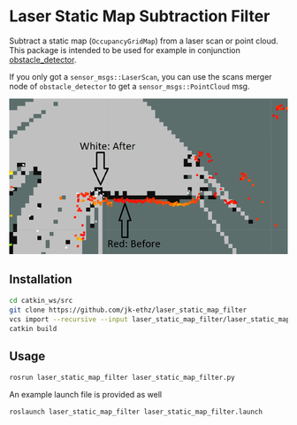 # Laser Static Map Subtraction Filter

Subtract a static map (`OccupancyGridMap`) from a laser scan or point cloud.
This package is intended to be used for example in conjunction [obstacle_detector](https://github.com/tysik/obstacle_detector).

If you only got a `sensor_msgs::LaserScan`, you can use the scans merger node of `obstacle_detector` to get a `sensor_msgs::PointCloud` msg.

![](assets/example.png)

## Installation

```bash
cd catkin_ws/src
git clone https://github.com/jk-ethz/laser_static_map_filter
vcs import --recursive --input laser_static_map_filter/laser_static_map_filter.repos
catkin build
```

## Usage

```bash
rosrun laser_static_map_filter laser_static_map_filter.py
```

An example launch file is provided as well

```bash
roslaunch laser_static_map_filter laser_static_map_filter.launch
```
